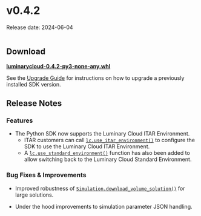 # v0.4.2

Release date: 2024-06-04

```{include} ../early-access.md
```

## Download

**[luminarycloud-0.4.2-py3-none-any.whl](https://storage.googleapis.com/luminarycloud-learning/sample-projects/lc-sdk/api-files/luminarycloud-0.4.2-py3-none-any.whl)**

See the [Upgrade Guide](./index.md#upgrade-guide) for instructions on how to upgrade a previously
installed SDK version.

## Release Notes

### Features

- The Python SDK now supports the Luminary Cloud ITAR Environment.
  - ITAR customers can call
  [`lc.use_itar_environment()`](#luminarycloud.use_itar_environment) to
  configure the SDK to use the Luminary Cloud ITAR Environment.
  - A [`lc.use_standard_environment()`](#luminarycloud.use_standard_environment)
  function has also been added to allow switching back to the Luminary Cloud
  Standard Environment.

### Bug Fixes & Improvements

- Improved robustness of
[`Simulation.download_volume_solution()`](#luminarycloud.simulation.Simulation.download_volume_solution)
for large solutions.

- Under the hood improvements to simulation parameter JSON handling.